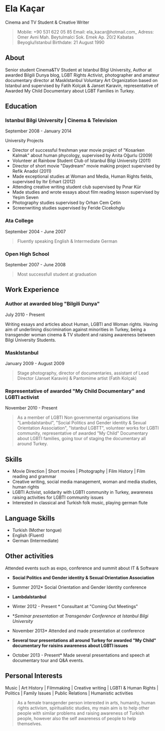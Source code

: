 # Ela Kaçar
Cinema and TV Student & Creative Writer

> Mobile: +90 531 622 05 85
> Email: ela_kacar@hotmail.com_ 
> Adress: Omer Avni Mah. Beytulmalci Sok. Emek Ap. 20/2 Kabatas Beyoglu/Istanbul
> Birthdate: 21 August 1990

## About

Senior student Cinema&TV Student at Istanbul Bilgi University, Author at awarded Bilgili Dunya blog, LGBT Rights Activist, photographer and amateur documentary director at MaskIstanbul Voluntary Art Organization based on Istanbul and supervised by Fatih Kolçak & Janset Karavin, representative of Awarded My Child Documentary about LGBT Families in Turkey. 

## Education

### Istanbul Bilgi University | Cinema & Television
September 2008 - January 2014

University Projects 
* Director of successful freshman year movie project of "Kosarken Kalmak" about human phycology, supervised by Anita Oğurlu (2009)
* Volunteer at Rainbow Student Club of Istanbul Bilgi University (2011)
* Director of short movie "Daydream" movie making project supervised by Refik Anadol (2011)
* Made exceptional studies at Woman and Media, Human Rights fields, supervised by Itır Erhart (2012)
* Attending creative writing student club supervised by Pınar Kür 
* Made studies and wrote essays about film reading lesson supervised by Yeşim Seven
* Photography studies supervised by Orhan Cem Çetin
* Screenwriting studies supervised by Feride Cicekohglu

### Ata College
September 2004 - June 2007

> Fluently speaking English & Intermediate German

### Open High School
September 2007 - June 2008

> Most successfull student at graduation

## Work Experience

### Author at awarded blog "Bilgili Dunya"
July 2010 - Present

Writing essays and articles about Human, LGBTI and Woman rights. Having aim of underlining discrimination against minorities in Turkey, being a transgender woman cinema & TV student and raising awareness between Bilgi University Students.

### MaskIstanbul
January 2009 - August 2009

> Stage photography, director of documentaries, assistant of Lead Director (Janset Karavin) & Pantomime artist (Fatih Kolçak)

### Representative of awarded "My Child Documentary" and LGBTI activist
November 2010 - Present

> As a member of LGBTI Non governmental organisations like "LambdaIstanbul", "Social Politics and Gender identity & Sexual Orientation Association", "Istanbul LGBTT", volunteer works for LGBTI community, representative of awarded "My Child" Documentary about LGBTI families, going tour of staging the documentary all around Turkey.

## Skills

* Movie Direction | Short movies | Photography | Film History | Film reading and grammar
* Creative writing, social media management, woman and media studies, human rights
* LGBTI Activist, solidarity with LGBTI community in Turkey, awareness raising activities for LGBTI community issues
* Interested in classical and Turkish folk music, playing german flute

## Language Skills

* Turkish (Mother tongue)
* English (Fluent)
* German (Intermediate)

## Other activities
Attended events such as expo, conference and summit about IT & Software 

* **Social Politics and Gender identity & Sexual Orientation Association** 
* Summer 2012*
Social Orientation and Gender Identity conference

* **LambdaIstanbul**
* Winter 2012 - Present *
Consultant at "Coming Out Meetings"

* **Seminar presentation at Transgender Conference at Istanbul Bilgi University*
* November 2013*
Attended and made presentation at conference 

* **Several tour presentations all around Turkey for awarded "My Child" documentary for raisins awareness about LGBTI issues**
* October 2013 - Present*
Made several presentations and speech at documentary tour and Q&A events.

## Personal Interests
Music | Art History | Filmmaking | Creative writing | LGBTI & Human Rights | Politics | Family Issues | Public Relations | Humanistic activities

> As a female transgender person interested in arts, humanity, human rights activism, spiritualistic studies, my main aim is to help other people with similar problems and raising awareness of Turkish people, however also the self awareness of people to help themselves.
